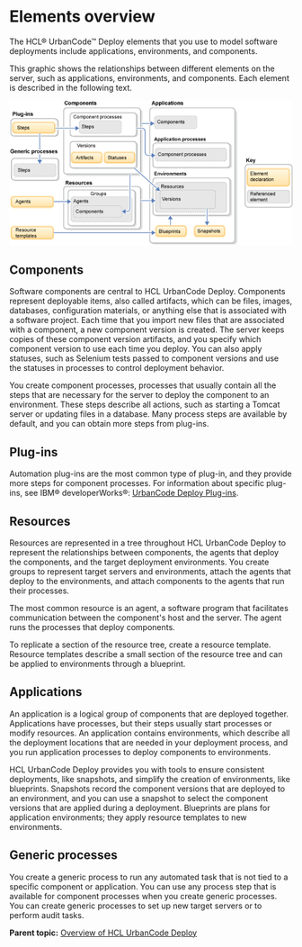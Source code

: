 # Elements overview

The HCL® UrbanCode™ Deploy elements that you use to model software deployments include applications, environments, and components.

This graphic shows the relationships between different elements on the server, such as applications, environments, and components. Each element is described in the following text.

![A conceptual diagram of key HCL UrbanCode Deploy components](../images/intro_ch.gif)

## Components

Software components are central to HCL UrbanCode Deploy. Components represent deployable items, also called artifacts, which can be files, images, databases, configuration materials, or anything else that is associated with a software project. Each time that you import new files that are associated with a component, a new component version is created. The server keeps copies of these component version artifacts, and you specify which component version to use each time you deploy. You can also apply statuses, such as Selenium tests passed to component versions and use the statuses in processes to control deployment behavior.

You create component processes, processes that usually contain all the steps that are necessary for the server to deploy the component to an environment. These steps describe all actions, such as starting a Tomcat server or updating files in a database. Many process steps are available by default, and you can obtain more steps from plug-ins.

## Plug-ins

Automation plug-ins are the most common type of plug-in, and they provide more steps for component processes. For information about specific plug-ins, see IBM® developerWorks®: [UrbanCode Deploy Plug-ins](https://developer.ibm.com/urbancode/plugins/ibm-urbancode-deploy).

## Resources

Resources are represented in a tree throughout HCL UrbanCode Deploy to represent the relationships between components, the agents that deploy the components, and the target deployment environments. You create groups to represent target servers and environments, attach the agents that deploy to the environments, and attach components to the agents that run their processes.

The most common resource is an agent, a software program that facilitates communication between the component's host and the server. The agent runs the processes that deploy components.

To replicate a section of the resource tree, create a resource template. Resource templates describe a small section of the resource tree and can be applied to environments through a blueprint.

## Applications

An application is a logical group of components that are deployed together. Applications have processes, but their steps usually start processes or modify resources. An application contains environments, which describe all the deployment locations that are needed in your deployment process, and you run application processes to deploy components to environments.

HCL UrbanCode Deploy provides you with tools to ensure consistent deployments, like snapshots, and simplify the creation of environments, like blueprints. Snapshots record the component versions that are deployed to an environment, and you can use a snapshot to select the component versions that are applied during a deployment. Blueprints are plans for application environments; they apply resource templates to new environments.

## Generic processes

You create a generic process to run any automated task that is not tied to a specific component or application. You can use any process step that is available for component processes when you create generic processes. You can create generic processes to set up new target servers or to perform audit tasks.

**Parent topic:** [Overview of HCL UrbanCode Deploy](../topics/intro_ch.md)

